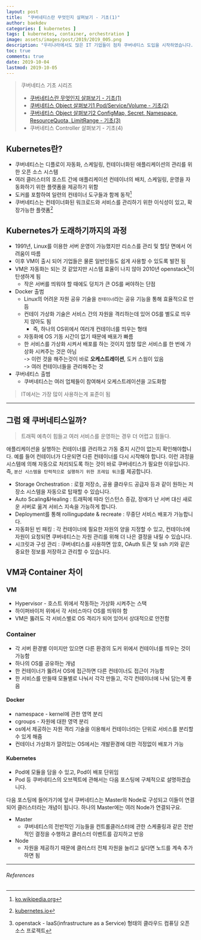 ```yaml
---
layout: post
title:  "쿠버네티스란 무엇인지 살펴보기 - 기초(1)"
author: baekdev
categories: [ kubernetes ]
tags: [ kubernetes, container, orchestration ]
image: assets/images/post/2019/2019_005.png
description: "우리나라에서도 많은 IT 기업들이 점차 쿠버네티스 도입을 시작하였습니다. 쿠버네티스가 무엇이고 왜 도래하게 되었는지 살펴보도록 하겠습니다. 쿠버네티스 기초편은 총 4개의 시리즈 구성될 예정입니다."  
toc: true
comments: true  
date: 2019-10-04   
lastmod: 2019-10-05  
---  
```



> 쿠버네티스 기초 시리즈  
> - [쿠버네티스란 무엇인지 살펴보기 - 기초(1)]({{site.url}}{{site.baseurl}}/post/5)  
> - [쿠버네티스 Object 살펴보기1 Pod/Service/Volume - 기초(2)]({{site.url}}{{site.baseurl}}/post/6)    
> - [쿠버네티스 Object 살펴보기2 ConfigMap, Secret, Namespace, ResourceQuota, LimitRange - 기초(3)]({{site.url}}{{site.baseurl}}/post/8)  
> - 쿠버네티스 Controller 살펴보기 - 기초(4)  


## Kubernetes란?  

- 쿠버네티스는 디플로이 자동화, 스케일링, 컨테이너화된 애플리케이션의 관리를 위한 오픈 소스 시스템  
- 여러 클러스터의 호스트 간에 애플리케이션 컨테이너의 배치, 스케일링, 운영을 자동화하기 위한 플랫폼을 제공하기 위함  
- 도커를 포함하여 일련의 컨테이너 도구들과 함께 동작[^1]  
- 쿠버네티스는 컨테이너화된 워크로드와 서비스를 관리하기 위한 이식성이 있고, 확장가능한 플랫폼[^2]   

## Kubernetes가 도래하기까지의 과정  
- 1991년, Linux를 이용한 서버 운영이 가능했지만 리소스를 관리 및 할당 면에서 어려움이 따름  
- 이후 VM이 출시 되어 기업들은 물론 일반인들도 쉽게 사용할 수 있도록 발전 됨  
- VM은 자동화는 되는 것 같았지만 시스템 효율이 나지 않아 2010년 openstack[^3]이 탄생하게 됨  
    - 작은 서버를 띄워야 할 때에도 덩치가 큰 OS를 써야하는 단점  
- Docker 출범  
    - Linux의 어려운 자원 공유 기술을 `컨테이너`라는 공유 기능을 통해 효율적으로 만듬  
    - 컨테이 가상화 기술은 서비스 간의 자원을 격리하는데 있어 OS를 별도로 띄우지 않아도 됨  
        - 즉, 하나의 OS위에서 여러개 컨테이너를 띄우는 형태   
    - 자동화에 OS 기동 시간이 없기 때문에 배포가 빠름  
    - 한 서비스를 가상화 시켜서 배포를 하는 것이지 엄청 많은 서비스를 한 번에 가상화 시켜주는 것은 아님  
        -> 이런 것을 해주는것이 바로 **오케스트레이션**, 도커 스웜이 있음  
        -> 여러 컨테이너들을 관리해주는 것  
- 쿠버네티스 출범  
    - 쿠버네티스는 여러 업체들이 참여해서 오케스트레이션을 고도화함  

> IT에서는 가장 많이 사용하는게 표준이 됨  


---  

## 그럼 왜 쿠버네티스일까?  
  
> 트래픽 예측이 힘들고 여러 서비스를 운영하는 경우 더 어렵고 힘들다.  
  
애플리케이션을 실행하는 컨테이너를 관리하고 가동 중지 시간이 없는지 확인해야합니다. 예를 들어 컨테이너가 다운되면 다른 컨테이너를 다시 시작해야 합니다. 이런 과정을 시스템에 의해 자동으로 처리되도록 하는 것이 바로 쿠버네티스가 필요한 이유입니다. 즉, `분산 시스템을 탄력적으로 실행하기 위한 프레임 워크`를 제공합니다.    
   
- Storage Orchestration : 로컬 저장소, 공용 클라우드 공급자 등과 같이 원하는 저장소 시스템을 자동으로 탑재할 수 있습니다.    
- Auto Scaling&Healing : 트래픽에 따라 인스턴스 증감, 장애가 난 서버 대신 새로운 서버로 옮겨 서비스 지속을 가능하게 합니다.    
- Deployment를 통해 rollingupdate & recreate : 무중단 서비스 배포가 가능합니다.  
- 자동화된 빈 패킹 : 각 컨테이너에 필요한 자원의 양을 지정할 수 있고, 컨테이너에 자원이 요청되면 쿠버네티스는 자원 관리를 위해 더 나은 결정을 내릴 수 있습니다.  
- 시크릿과 구성 관리 : 쿠버네티스를 사용하면 암호, OAuth 토큰 및 ssh 키와 같은 중요한 정보를 저장하고 관리할 수 있습니다.  


## VM과 Container 차이  
### VM  
- Hypervisor - 호스트 위에서 작동하는 가상화 시켜주는 스택  
- 하이퍼바이저 위에서 각 서비스마다 OS를 띄워야 함  
- VM은 뚫려도 각 서비스별로 OS 격리가 되어 있어서 상대적으로 안전함  

### Container  
- 각 서버 환경별 이미지만 있으면 다른 환경의 도커 위에서 컨테이너를 띄우는 것이 가능함  
- 하나의 OS를 공유하는 개념  
- 한 컨테이너가 뚫려서 OS에 접근하면 다른 컨테이너도 접근이 가능함  
- 한 서비스를 만들때 모듈별로 나눠서 각각 만들고, 각각 컨테이너에 나눠 담는게 좋음  
  
#### Docker  
- namespace - kernel에 관한 영역 분리  
- cgroups - 자원에 대한 영역 분리  
- os에서 제공하는 자원 격리 기술을 이용해서 컨테이너라는 단위로 서비스를 분리할 수 있게 해줌  
- 컨테이너 가상화가 깔려있는 OS에서는 개발환경에 대한 걱정없이 배포가 가능  

#### Kubernetes   
- Pod에 모듈을 담을 수 있고, Pod이 배포 단위임  
- Pod 등 쿠버네티스의 오브젝트에 관해서는 다음 포스팅에 구체적으로 설명하겠습니다.  

다음 포스팅에 들어가기에 앞서 쿠버네티스는 Master와 Node로 구성되고 이들이 연결되어 클러스터라는 개념이 됩니다. 하나의 Master에는 여러 Node가 연결되구요.    
- Master  
    - 쿠버네티스의 전반적인 기능들을 컨트롤클러스터에 관한 스케줄링과 같은 전반적인 결정을 수행하고 클러스터 이벤트를 감지하고 반응 
- Node    
    - 자원을 제공하기 때문에 클러스터 전체 자원을 늘리고 싶다면 노드를 계속 추가하면 됨    


---  
###### References   

[^1]: [ko.wikipedia.org](https://ko.wikipedia.org/wiki/%EC%BF%A0%EB%B2%84%EB%84%A4%ED%8B%B0%EC%8A%A4)    
[^2]: [kubernetes.io](https://kubernetes.io)    
[^3]: openstack - IaaS(infrastructure as a Service) 형태의 클라우드 컴퓨딩 오픈 소스 프로젝트  
